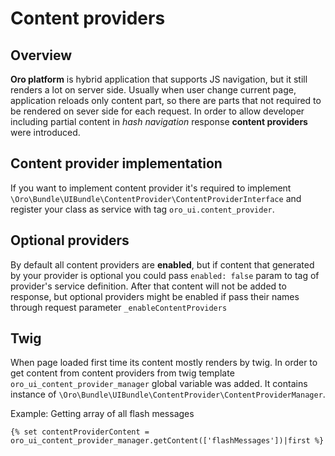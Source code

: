 Content providers
=================

Overview
--------

**Oro platform** is hybrid application that supports JS navigation, but it still renders a lot on server side. Usually
 when user change current page, application reloads only content part, so there are parts that not required to be 
 rendered on sever side for each request. In order to allow developer including partial content in *hash navigation* response 
 **content providers** were introduced. 
 
Content provider implementation
----------------------------

If you want to implement content provider it's required to implement `\Oro\Bundle\UIBundle\ContentProvider\ContentProviderInterface`
and register your class as service with tag `oro_ui.content_provider`. 

Optional providers
------------------

By default all content providers are **enabled**, but if content that generated by your provider is optional you could 
pass `enabled: false` param to tag of provider's service definition. After that content will not be added to response, 
but optional providers might be enabled if pass their names through request parameter `_enableContentProviders`

Twig
----

When page loaded first time its content mostly renders by twig. In order to get content from content providers from 
twig template `oro_ui_content_provider_manager` global variable was added. It contains instance of `\Oro\Bundle\UIBundle\ContentProvider\ContentProviderManager`.

Example:
Getting array of all flash messages

```twig
{% set contentProviderContent = oro_ui_content_provider_manager.getContent(['flashMessages'])|first %}
```
